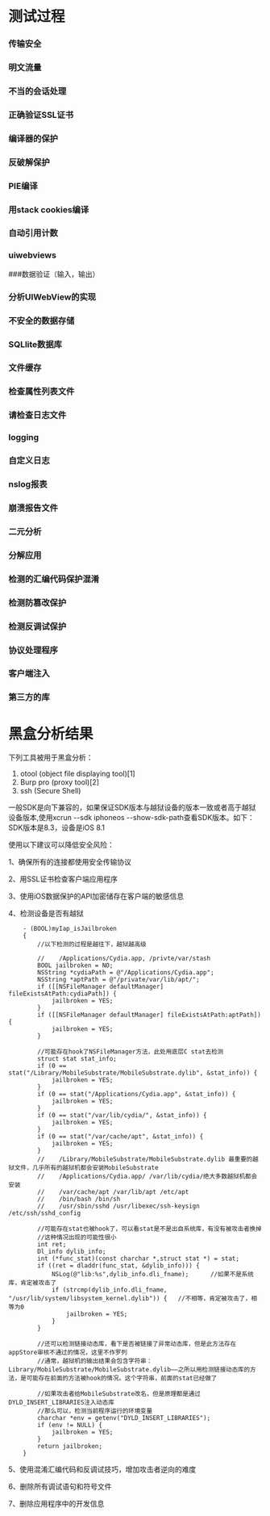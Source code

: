 # 测试过程

### 传输安全

### 明文流量

### 不当的会话处理

### 正确验证SSL证书

### 编译器的保护

### 反破解保护

### PIE编译


### 用stack cookies编译

### 自动引用计数

### uiwebviews

###数据验证（输入，输出）

###  分析UIWebView的实现

### 不安全的数据存储

### SQLlite数据库

### 文件缓存

### 检查属性列表文件

### 请检查日志文件

### logging

### 自定义日志

### nslog报表

### 崩溃报告文件

### 二元分析

### 分解应用

### 检测的汇编代码保护混淆

### 检测防篡改保护

### 检测反调试保护

### 协议处理程序

### 客户端注入

### 第三方的库


# 黑盒分析结果

下列工具被用于黑盒分析：

1. otool (object file displaying tool)[1]
2. Burp pro (proxy tool)[2]
3. ssh (Secure Shell)

一般SDK是向下兼容的，如果保证SDK版本与越狱设备的版本一致或者高于越狱设备版本,使用xcrun --sdk iphoneos --show-sdk-path查看SDK版本。如下：SDK版本是8.3，设备是iOS 8.1


使用以下建议可以降低安全风险：

1、确保所有的连接都使用安全传输协议

2、用SSL证书检查客户端应用程序

3、使用iOS数据保护的API加密储存在客户端的敏感信息

4、检测设备是否有越狱


```
    - (BOOL)myIap_isJailbroken  
    {  
        //以下检测的过程是越往下，越狱越高级  
          
        //    /Applications/Cydia.app, /privte/var/stash  
        BOOL jailbroken = NO;  
        NSString *cydiaPath = @"/Applications/Cydia.app";  
        NSString *aptPath = @"/private/var/lib/apt/";  
        if ([[NSFileManager defaultManager] fileExistsAtPath:cydiaPath]) {  
            jailbroken = YES;  
        }  
        if ([[NSFileManager defaultManager] fileExistsAtPath:aptPath]) {  
            jailbroken = YES;  
        }  
          
        //可能存在hook了NSFileManager方法，此处用底层C stat去检测  
        struct stat stat_info;  
        if (0 == stat("/Library/MobileSubstrate/MobileSubstrate.dylib", &stat_info)) {  
            jailbroken = YES;  
        }  
        if (0 == stat("/Applications/Cydia.app", &stat_info)) {  
            jailbroken = YES;  
        }  
        if (0 == stat("/var/lib/cydia/", &stat_info)) {  
            jailbroken = YES;  
        }  
        if (0 == stat("/var/cache/apt", &stat_info)) {  
            jailbroken = YES;  
        }  
        //    /Library/MobileSubstrate/MobileSubstrate.dylib 最重要的越狱文件，几乎所有的越狱机都会安装MobileSubstrate  
        //    /Applications/Cydia.app/ /var/lib/cydia/绝大多数越狱机都会安装  
        //    /var/cache/apt /var/lib/apt /etc/apt  
        //    /bin/bash /bin/sh  
        //    /usr/sbin/sshd /usr/libexec/ssh-keysign /etc/ssh/sshd_config  
          
        //可能存在stat也被hook了，可以看stat是不是出自系统库，有没有被攻击者换掉  
        //这种情况出现的可能性很小  
        int ret;  
        Dl_info dylib_info;  
        int (*func_stat)(const charchar *,struct stat *) = stat;  
        if ((ret = dladdr(func_stat, &dylib_info))) {  
            NSLog(@"lib:%s",dylib_info.dli_fname);      //如果不是系统库，肯定被攻击了  
            if (strcmp(dylib_info.dli_fname, "/usr/lib/system/libsystem_kernel.dylib")) {   //不相等，肯定被攻击了，相等为0  
                jailbroken = YES;  
            }  
        }  
          
        //还可以检测链接动态库，看下是否被链接了异常动态库，但是此方法存在appStore审核不通过的情况，这里不作罗列  
        //通常，越狱机的输出结果会包含字符串： Library/MobileSubstrate/MobileSubstrate.dylib——之所以用检测链接动态库的方法，是可能存在前面的方法被hook的情况。这个字符串，前面的stat已经做了  
          
        //如果攻击者给MobileSubstrate改名，但是原理都是通过DYLD_INSERT_LIBRARIES注入动态库  
        //那么可以，检测当前程序运行的环境变量  
        charchar *env = getenv("DYLD_INSERT_LIBRARIES");  
        if (env != NULL) {  
            jailbroken = YES;  
        }  
        return jailbroken;  
    }  
```


5、使用混淆汇编代码和反调试技巧，增加攻击者逆向的难度

6、删除所有调试语句和符号文件

7、删除应用程序中的开发信息